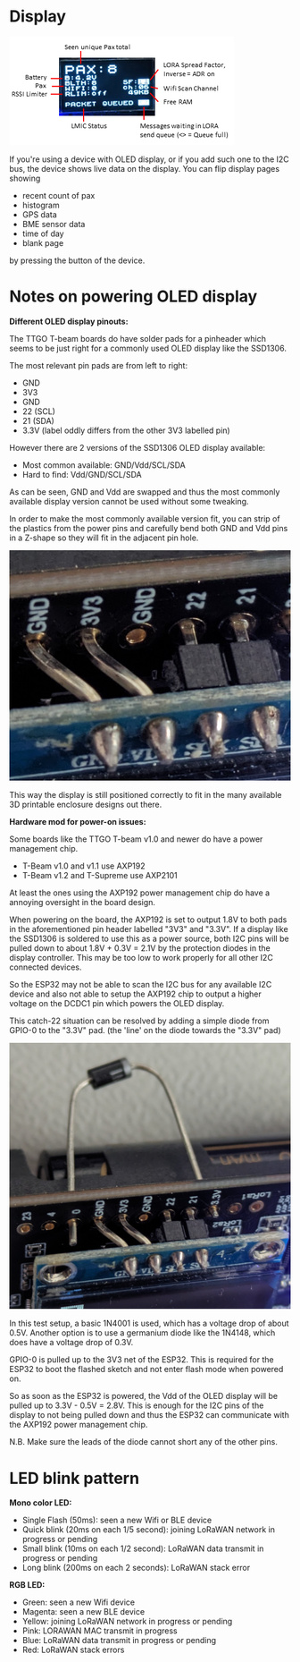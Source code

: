 # Display
<!-- TODO update image -->
![Display Image](img/Paxcounter-Screen.png)

If you're using a device with OLED display, or if you add such one to the I2C bus, the device shows live data on the display. You can flip display pages showing

- recent count of pax
- histogram
- GPS data
- BME sensor data
- time of day
- blank page

by pressing the button of the device.

# Notes on powering OLED display

**Different OLED display pinouts:**

The TTGO T-beam boards do have solder pads for a pinheader which seems to be just right for a commonly used OLED display like the SSD1306.

The most relevant pin pads are from left to right:

- GND
- 3V3
- GND
- 22 (SCL)
- 21 (SDA)
- 3.3V (label oddly differs from the other 3V3 labelled pin)

However there are 2 versions of the SSD1306 OLED display available:

- Most common available: GND/Vdd/SCL/SDA
- Hard to find: Vdd/GND/SCL/SDA

As can be seen, GND and Vdd are swapped and thus the most commonly available display version cannot be used without some tweaking.

In order to make the most commonly available version fit, you can strip of the plastics from the power pins and carefully bend both GND and Vdd pins in a Z-shape so they will fit in the adjacent pin hole.

![Display Image](img/SSD1306_OLED_t-beam.jpg)

This way the display is still positioned correctly to fit in the many available 3D printable enclosure designs out there.


**Hardware mod for power-on issues:**

Some boards like the TTGO T-beam v1.0 and newer do have a power management chip.

- T-Beam v1.0 and v1.1 use AXP192
- T-Beam v1.2 and T-Supreme use AXP2101

At least the ones using the AXP192 power management chip do have a annoying oversight in the board design.

When powering on the board, the AXP192 is set to output 1.8V to both pads in the aforementioned pin header labelled "3V3" and "3.3V".
If a display like the SSD1306 is soldered to use this as a power source, both I2C pins will be pulled down to about 1.8V + 0.3V = 2.1V by the protection diodes in the display controller.
This may be too low to work properly for all other I2C connected devices.

So the ESP32 may not be able to scan the I2C bus for any available I2C device and also not able to setup the AXP192 chip to output a higher voltage on the DCDC1 pin which powers the OLED display.

This catch-22 situation can be resolved by adding a simple diode from GPIO-0 to the "3.3V" pad. (the 'line' on the diode towards the "3.3V" pad)

![Display Image](img/SSD1306_t-beam_diode_mod.jpg)

In this test setup, a basic 1N4001 is used, which has a voltage drop of about 0.5V.
Another option is to use a germanium diode like the 1N4148, which does have a voltage drop of 0.3V.

GPIO-0 is pulled up to the 3V3 net of the ESP32. This is required for the ESP32 to boot the flashed sketch and not enter flash mode when powered on.

So as soon as the ESP32 is powered, the Vdd of the OLED display will be pulled up to 3.3V - 0.5V = 2.8V.
This is enough for the I2C pins of the display to not being pulled down and thus the ESP32 can communicate with the AXP192 power management chip.

N.B. Make sure the leads of the diode cannot short any of the other pins.

# LED blink pattern

**Mono color LED:**

- Single Flash (50ms): seen a new Wifi or BLE device
- Quick blink (20ms on each 1/5 second): joining LoRaWAN network in progress or pending
- Small blink (10ms on each 1/2 second): LoRaWAN data transmit in progress or pending
- Long blink (200ms on each 2 seconds): LoRaWAN stack error

**RGB LED:**

- Green: seen a new Wifi device
- Magenta: seen a new BLE device
- Yellow: joining LoRaWAN network in progress or pending
- Pink: LORAWAN MAC transmit in progress
- Blue: LoRaWAN data transmit in progress or pending
- Red: LoRaWAN stack errors